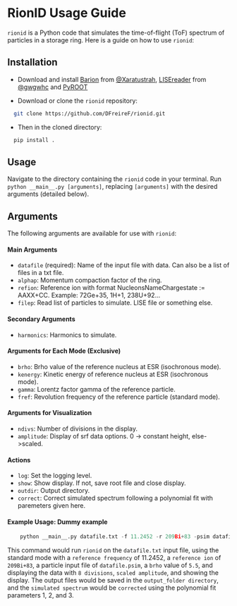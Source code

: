 # RionID Usage Guide

`rionid` is a Python code that simulates the time-of-flight (ToF) spectrum of particles in a storage ring. Here is a guide on how to use `rionid`:

## Installation

+    Download and install [Barion](https://github.com/xaratustrah/barion) from [@Xaratustrah](https://github.com/xaratustrah), [LISEreader](https://github.com/gwgwhc/lisereader) from [@gwgwhc](https://github.com/gwgwhc) and [PyROOT](https://root.cern/manual/python/)

+    Download or clone the `rionid` repository:
  ```bash
    git clone https://github.com/DFreireF/rionid.git
  ```
+    Then in the cloned directory: 
  ```bash
    pip install .
  ```
## Usage

Navigate to the directory containing the `rionid` code in your terminal.
Run `python __main__.py [arguments]`, replacing `[arguments]` with the desired arguments (detailed below).

## Arguments

The following arguments are available for use with `rionid`:
#### Main Arguments

+    `datafile` (required): Name of the input file with data. Can also be a list of files in a txt file.
+    `alphap`: Momentum compaction factor of the ring.
+    `refion`: Reference ion with format NucleonsNameChargestate := AAXX+CC. Example: 72Ge+35, 1H+1, 238U+92...
+    `filep`: Read list of particles to simulate. LISE file or something else.

#### Secondary Arguments

+    `harmonics`: Harmonics to simulate.

#### Arguments for Each Mode (Exclusive)

+    `brho`: Brho value of the reference nucleus at ESR (isochronous mode).
+    `kenergy`: Kinetic energy of reference nucleus at ESR (isochronous mode).
+    `gamma`: Lorentz factor gamma of the reference particle.
+    `fref`: Revolution frequency of the reference particle (standard mode).

#### Arguments for Visualization

+    `ndivs`: Number of divisions in the display.
+    `amplitude`: Display of srf data options. 0 -> constant height, else->scaled.

#### Actions

+    `log`: Set the logging level.
+    `show`: Show display. If not, save root file and close display.
+    `outdir`: Output directory.
+    `correct`: Correct simulated spectrum following a polynomial fit with paremeters given here.

#### Example Usage: Dummy example

```python
    python __main__.py datafile.txt -f 11.2452 -r 209Bi+83 -psim datafile.psim -b 5.5 -d 8 -am 1 -s -o output_folder -c 1 2 3
```

This command would run `rionid` on the `datafile.txt` input file, using the standard mode with a `reference frequency` of 11.2452, a `reference ion` of `209Bi+83`, a particle input file of `datafile.psim`, a `brho` value of `5.5`, and displaying the data with `8 divisions`, `scaled amplitude`, and showing the display. The output files would be saved in the `output_folder directory`, and the `simulated spectrum` would be `corrected` using the polynomial fit parameters 1, 2, and 3.
